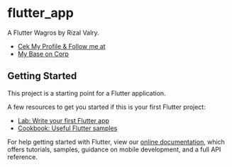 # flutter_app

A Flutter Wagros by Rizal Valry.
- [Cek My Profile & Follow me at](https://github.com/rizalvalry)
- [My Base on Corp](https://valryhouse.com)

## Getting Started

This project is a starting point for a Flutter application.

A few resources to get you started if this is your first Flutter project:

- [Lab: Write your first Flutter app](https://flutter.dev/docs/get-started/codelab)
- [Cookbook: Useful Flutter samples](https://flutter.dev/docs/cookbook)

For help getting started with Flutter, view our
[online documentation](https://flutter.dev/docs), which offers tutorials,
samples, guidance on mobile development, and a full API reference.
